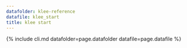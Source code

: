 ```yaml
---
datafolder: klee-reference
datafile: klee_start
title: klee start
---
```

{% include cli.md datafolder=page.datafolder datafile=page.datafile %}
